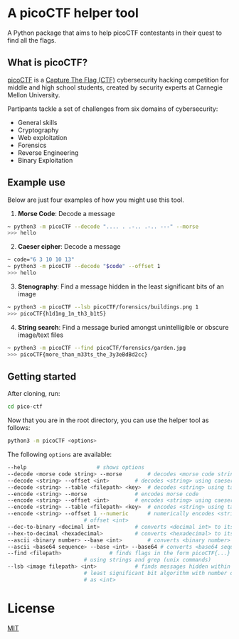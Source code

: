 # A picoCTF helper tool
A Python package that aims to help picoCTF contestants in their quest to find all the flags.

## What is picoCTF?
[picoCTF](https://picoctf.org/) is a [Capture The Flag (CTF)](https://en.wikipedia.org/wiki/Capture_the_flag#Computer_security) cybersecurity hacking competition for middle and high school students, created by security experts at Carnegie Mellon University.

Partipants tackle a set of challenges from six domains of cybersecurity:
- General skills
- Cryptography
- Web exploitation
- Forensics
- Reverse Engineering
- Binary Exploitation

## Example use
Below are just four examples of how you might use this tool.
1. **Morse Code**: Decode a message
```bash
~ python3 -m picoCTF --decode ".... . .-.. .-.. ---" --morse
>>> hello
```
2. **Caeser cipher**: Decode a message
```bash
~ code="6 3 10 10 13"
~ python3 -m picoCTF --decode "$code" --offset 1
>>> hello
```
3. **Stenography**: Find a message hidden in the least significant bits of an image
```bash
~ python3 -m picoCTF --lsb picoCTF/forensics/buildings.png 1
>>> picoCTF{h1d1ng_1n_th3_b1t5}
```
4. **String search**: Find a message buried amongst unintelligible or obscure image/text files
```bash
~ python3 -m picoCTF --find picoCTF/forensics/garden.jpg
>>> picoCTF{more_than_m33ts_the_3y3eBdBd2cc}
```


## Getting started
After cloning, run:
```bash
cd pico-ctf
```

Now that you are in the root directory, you can use the helper tool as follows:
```bash
python3 -m picoCTF <options>
```

The following `options` are available:
```bash
--help						# shows options
--decode <morse code string> --morse		# decodes <morse code string>
--decode <string> --offset <int>		# decodes <string> using caeser cipher and offset <int>
--decode <string> --table <filepath> <key>	# decodes <string> using table at <filepath> and <key>
--encode <string> --morse    			# encodes morse code
--encode <string> --offset <int> 		# encodes <string> using caeser cipher and offset <int>
--encode <string> --table <filepath> <key>	# encodes <string> using table at <filepath> and <key>
--encode <string> --offset 1 --numeric 		# numerically encodes <string> using caeser cipher and 
						# offset <int>
--dec-to-binary <decimal int>			# converts <decimal int> to its binary number
--hex-to-decimal <hexadecimal>			# converts <hexadecimal> to its decimal number
--ascii <binary number> --base <int>    	# converts <binary number> to ascii chars in base <int>
--ascii <base64 sequence> --base <int> --base64 # converts <base64 sequence> to ascii chars in base <int>
--find <filepath>		  		# finds flags in the form picoCTF{...} from <filepath>
						# using strings and grep (unix commands)
--lsb <image filepath> <int> 			# finds messages hidden within <image filepath> using 
						# least significant bit algorithm with number of bits
						# as <int>
```

# License
[MIT](https://choosealicense.com/licenses/mit/)